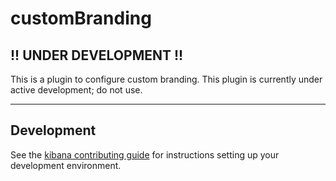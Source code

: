 # customBranding
## !! UNDER DEVELOPMENT !!
This is a plugin to configure custom branding.
This plugin is currently under active development; do not use.

---

## Development

See the [kibana contributing guide](https://github.com/elastic/kibana/blob/main/CONTRIBUTING.md) for instructions setting up your development environment.
